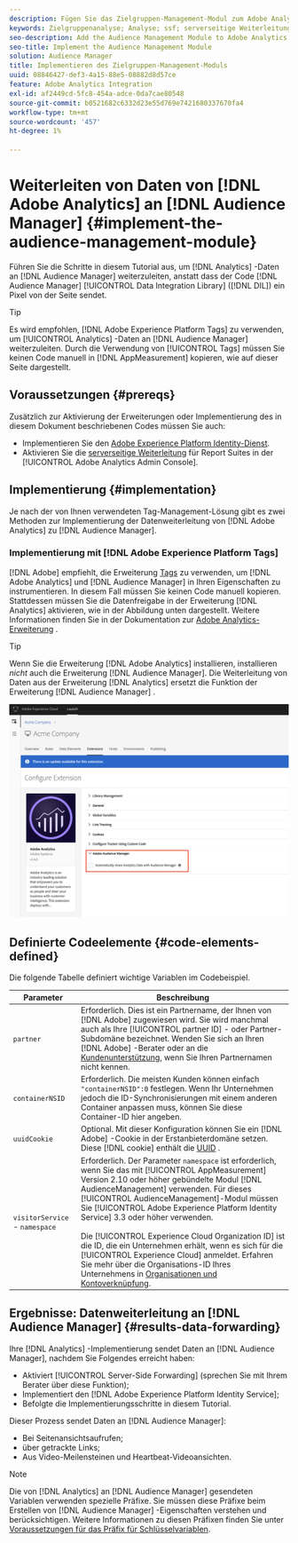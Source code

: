 ```yaml
---
description: Fügen Sie das Zielgruppen-Management-Modul zum Adobe Analytics-AppMeasurement hinzu, um Analytics-Daten an Audience Manager weiterzuleiten, anstatt dass der Audience Manager-Data Integration Library-Code (DIL) ein Pixel von der Seite sendet.
keywords: Zielgruppenanalyse; Analyse; ssf; serverseitige Weiterleitung
seo-description: Add the Audience Management Module to Adobe Analytics AppMeasurement to forward Analytics data to Audience Manager instead of having the Audience Manager Data Integration Library (DIL) code send a pixel from the page.
seo-title: Implement the Audience Management Module
solution: Audience Manager
title: Implementieren des Zielgruppen-Management-Moduls
uuid: 08846427-def3-4a15-88e5-08882d8d57ce
feature: Adobe Analytics Integration
exl-id: af2449cd-5fc8-454a-adce-0da7cae80548
source-git-commit: b0521682c6332d23e55d769e7421680337670fa4
workflow-type: tm+mt
source-wordcount: '457'
ht-degree: 1%

---
```


# Weiterleiten von Daten von [!DNL Adobe Analytics] an [!DNL Audience Manager] {#implement-the-audience-management-module}

Führen Sie die Schritte in diesem Tutorial aus, um [!DNL Analytics] -Daten an [!DNL Audience Manager] weiterzuleiten, anstatt dass der Code [!DNL Audience Manager] [!UICONTROL Data Integration Library] ([!DNL DIL]) ein Pixel von der Seite sendet.

>[!TIP]
>
>Es wird empfohlen, [!DNL Adobe Experience Platform Tags] zu verwenden, um [!UICONTROL Analytics] -Daten an [!DNL Audience Manager] weiterzuleiten. Durch die Verwendung von [!UICONTROL Tags] müssen Sie keinen Code manuell in [!DNL AppMeasurement] kopieren, wie auf dieser Seite dargestellt.

## Voraussetzungen {#prereqs}

Zusätzlich zur Aktivierung der Erweiterungen oder Implementierung des in diesem Dokument beschriebenen Codes müssen Sie auch:

* Implementieren Sie den [Adobe Experience Platform Identity-Dienst](https://experienceleague.adobe.com/docs/id-service/using/home.html).
* Aktivieren Sie die [serverseitige Weiterleitung](https://experienceleague.adobe.com/docs/analytics/admin/admin-tools/server-side-forwarding/ssf.html) für Report Suites in der [!UICONTROL Adobe Analytics Admin Console].

## Implementierung {#implementation}

Je nach der von Ihnen verwendeten Tag-Management-Lösung gibt es zwei Methoden zur Implementierung der Datenweiterleitung von [!DNL Adobe Analytics] zu [!DNL Audience Manager].

### Implementierung mit [!DNL Adobe Experience Platform Tags]

[!DNL Adobe] empfiehlt, die Erweiterung [Tags](https://experienceleague.adobe.com/docs/experience-platform/tags/home.html?lang=en) zu verwenden, um [!DNL Adobe Analytics] und [!DNL Audience Manager] in Ihren Eigenschaften zu instrumentieren. In diesem Fall müssen Sie keinen Code manuell kopieren. Stattdessen müssen Sie die Datenfreigabe in der Erweiterung [!DNL Analytics] aktivieren, wie in der Abbildung unten dargestellt. Weitere Informationen finden Sie in der Dokumentation zur [Adobe Analytics-Erweiterung](https://experienceleague.adobe.com/docs/experience-platform/tags/extensions/adobe/analytics/overview.html#adobe-audience-manager) .

>[!TIP]
>
>Wenn Sie die Erweiterung [!DNL Adobe Analytics] installieren, installieren *nicht* auch die Erweiterung [!DNL Audience Manager]. Die Weiterleitung von Daten aus der Erweiterung [!DNL Analytics] ersetzt die Funktion der Erweiterung [!DNL Audience Manager] .

![So aktivieren Sie die Datenfreigabe von der Adobe Analytics-Erweiterung für Audience Manager](/help/using/integration/assets/analytics-to-aam.png)

## Definierte Codeelemente {#code-elements-defined}

Die folgende Tabelle definiert wichtige Variablen im Codebeispiel.

| Parameter | Beschreibung |
|--- |--- |
| `partner` | Erforderlich. Dies ist ein Partnername, der Ihnen von [!DNL Adobe] zugewiesen wird. Sie wird manchmal auch als Ihre [!UICONTROL partner ID] - oder Partner-Subdomäne bezeichnet.  Wenden Sie sich an Ihren [!DNL Adobe] -Berater oder an die [Kundenunterstützung](https://helpx.adobe.com/de/marketing-cloud/contact-support.html), wenn Sie Ihren Partnernamen nicht kennen. |
| `containerNSID` | Erforderlich. Die meisten Kunden können einfach `"containerNSID":0` festlegen. Wenn Ihr Unternehmen jedoch die ID-Synchronisierungen mit einem anderen Container anpassen muss, können Sie diese Container-ID hier angeben. |
| `uuidCookie` | Optional. Mit dieser Konfiguration können Sie ein [!DNL Adobe] -Cookie in der Erstanbieterdomäne setzen. Diese [!DNL cookie] enthält die [UUID](../../reference/ids-in-aam.md) . |
| `visitorService` - `namespace` | Erforderlich. Der Parameter `namespace` ist erforderlich, wenn Sie das mit [!UICONTROL AppMeasurement] Version 2.10 oder höher gebündelte Modul [!DNL AudienceManagement] verwenden. Für dieses [!UICONTROL AudienceManagement]-Modul müssen Sie [!UICONTROL Adobe Experience Platform Identity Service] 3.3 oder höher verwenden. <br><br>Die [!UICONTROL Experience Cloud Organization ID] ist die ID, die ein Unternehmen erhält, wenn es sich für die [!UICONTROL Experience Cloud] anmeldet. Erfahren Sie mehr über die Organisations-ID Ihres Unternehmens in [Organisationen und Kontoverknüpfung](https://experienceleague.adobe.com/docs/core-services/interface/manage-users-and-products/organizations.html). |

## Ergebnisse: Datenweiterleitung an [!DNL Audience Manager] {#results-data-forwarding}

Ihre [!DNL Analytics] -Implementierung sendet Daten an [!DNL Audience Manager], nachdem Sie Folgendes erreicht haben:

* Aktiviert [!UICONTROL Server-Side Forwarding] (sprechen Sie mit Ihrem Berater über diese Funktion);
* Implementiert den [!DNL Adobe Experience Platform Identity Service];
* Befolgte die Implementierungsschritte in diesem Tutorial.

Dieser Prozess sendet Daten an [!DNL Audience Manager]:

* Bei Seitenansichtsaufrufen;
* über getrackte Links;
* Aus Video-Meilensteinen und Heartbeat-Videoansichten.

>[!NOTE]
>
>Die von [!DNL Analytics] an [!DNL Audience Manager] gesendeten Variablen verwenden spezielle Präfixe. Sie müssen diese Präfixe beim Erstellen von [!DNL Audience Manager] -Eigenschaften verstehen und berücksichtigen. Weitere Informationen zu diesen Präfixen finden Sie unter [Voraussetzungen für das Präfix für Schlüsselvariablen](../../features/traits/trait-variable-prefixes.md).
